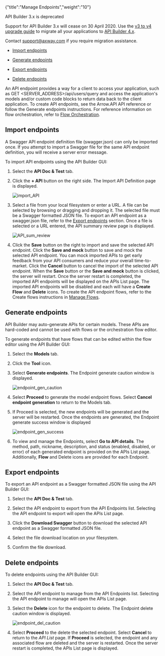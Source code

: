 {"title":"Manage Endpoints","weight":"10"} 

API Builder 3.x is deprecated

Support for API Builder 3.x will cease on 30 April 2020. Use the [v3 to v4 upgrade guide](https://docs.axway.com/bundle/API_Builder_4x_allOS_en/page/api_builder_v3_to_v4_upgrade_guide.html) to migrate all your applications to [API Builder 4.x](https://docs.axway.com/bundle/API_Builder_4x_allOS_en/page/api_builder_getting_started_guide.html).

Contact [support@axway.com](mailto:support@axway.com) if you require migration assistance.

*   [Import endpoints](#Importendpoints)
    
*   [Generate endpoints](#Generateendpoints)
    
*   [Export endpoints](#ExportExportendpoints)
    
*   [Delete endpoints](#Deleteendpoints)
    

An API endpoint provides a way for a client to access your application, such as GET <SERVER\_ADDRESS>/api/users/query and access the application's models and/or custom code blocks to return data back to the client application. To create API endpoints, see the Arrow.API API reference or follow the Generate endpoints instructions. For reference information on flow orchestration, refer to [Flow Orchestration](/docs/appc/Axway_API_Builder/API_Builder/API_Builder_Developer_Guide/API_Builder_Flows/Flow_Orchestration/).

## Import endpoints

A Swagger API endpoint definition file (swagger.json) can only be imported once. If you attempt to import a Swagger file for the same API endpoint definition, you will receive a server error message.

To import API endpoints using the API Builder GUI:

1.  Select the **API Doc & Test** tab.
    
2.  Click the **\+ API** button on the right side. The Import API Definition page is displayed.
    
    ![import_API](/Images/appc/download/attachments/51252022/import_API.png)
3.  Select a file from your local filesystem or enter a URL. A file can be selected by browsing or dragging and dropping it. The selected file must be a Swagger formatted JSON file. To export an API endpoint as a swagger.json file, refer to the [Export endpoints](#Export) section. Once a file is selected or a URL entered, the API summary review page is displayed.
    
    ![API_sum_review](/Images/appc/download/attachments/51252022/API_sum_review.png)
4.  Click the **Save** button on the right to import and save the selected API endpoint. Click the **Save and mock** button to save and mock the selected API endpoint. You can mock imported APIs to get early feedback from your API consumers and reduce your overall time-to-market. Click the **Cancel** button to cancel the import of the selected API endpoint. When the **Save** button or the **Save and mock** button is clicked, the server will restart. Once the server restart is completed, the imported API endpoints will be displayed on the APIs List page. The imported API endpoints will be disabled and each will have a **Create Flow** and **Delete** icons. To create the API endpoint flows, refer to the Create flows instructions in [Manage Flows](/docs/appc/Axway_API_Builder/API_Builder/API_Builder_Developer_Guide/API_Builder_Flows/Manage_Flows/).
    

## Generate endpoints

API Builder may auto-generate APIs for certain models. These APIs are hard-coded and cannot be used with flows or the orchestration flow editor.

To generate endpoints that have flows that can be edited within the flow editor using the API Builder GUI:

1.  Select the **Models** tab.
    
2.  Click the **Tool** icon.
    
3.  Select **Generate endpoints**. The Endpoint generate caution window is displayed.
    
    ![endpoint_gen_caution](/Images/appc/download/attachments/51252022/endpoint_gen_caution.png)
4.  Select **Proceed** to generate the model endpoint flows. Select **Cancel endpoint generation** to return to the Models tab.
    
5.  If Proceed is selected, the new endpoints will be generated and the server will be restarted. Once the endpoints are generated, the Endpoint generate success window is displayed
    
    ![endpoint_gen_success](/Images/appc/download/attachments/51252022/endpoint_gen_success.png)
6.  To view and manage the Endpoints, select **Go to API details**. The method, path, nickname, description, and status (enabled, disabled, or error) of each generated endpoint is provided on the APIs List page. Additionally, **Flow** and Delete icons are provided for each Endpoint.
    

## Export endpoints

To export an API endpoint as a Swagger formatted JSON file using the API Builder GUI:

1.  Select the **API Doc & Test** tab.
    
2.  Select the API endpoint to export from the API Endpoints list. Selecting the API endpoint to export will open the APIs List page.
    
3.  Click the **Download Swagger** button to download the selected API endpoint as a Swagger formatted JSON file.
    
4.  Select the file download location on your filesystem.
    
5.  Confirm the file download.
    

## Delete endpoints

To delete endpoints using the API Builder GUI:

1.  Select the **API Doc & Test** tab.
    
2.  Select the API endpoint to manage from the API Endpoints list. Selecting the API endpoint to manage will open the APIs List page.
    
3.  Select the **Delete** icon for the endpoint to delete. The Endpoint delete caution window is displayed.
    
    ![endpoint_del_caution](/Images/appc/download/attachments/51252022/endpoint_del_caution.png)
4.  Select **Proceed** to the delete the selected endpoint. Select **Cancel** to return to the _API List_ page. If **Proceed** is selected, the endpoint and any associated flow are deleted and the server is restarted. Once the server restart is completed, the APIs List page is displayed.